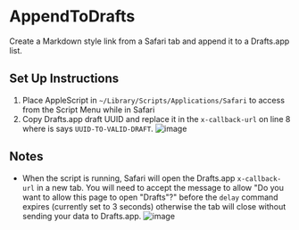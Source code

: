 # AppendToDrafts

Create a Markdown style link from a Safari tab and append it to a Drafts.app list.

## Set Up Instructions
1. Place AppleScript in `~/Library/Scripts/Applications/Safari` to access from the Script Menu while in Safari
2. Copy Drafts.app draft UUID and replace it in the `x-callback-url` on line 8 where is says `UUID-TO-VALID-DRAFT`.
![image](https://user-images.githubusercontent.com/45978702/99462626-15f54100-2902-11eb-9a62-be0b4191f708.png)

## Notes 
- When the script is running, Safari will open the Drafts.app `x-callback-url` in a new tab. You will need to accept the message to allow "Do you want to allow this page to open "Drafts"?" before the `delay` command expires (currently set to 3 seconds) otherwise the tab will close without sending your data to Drafts.app.
![image](https://forums.getdrafts.com/uploads/default/original/2X/1/1a986630ca07440da6ea53adf0dc8f5ab7503e99.png)
